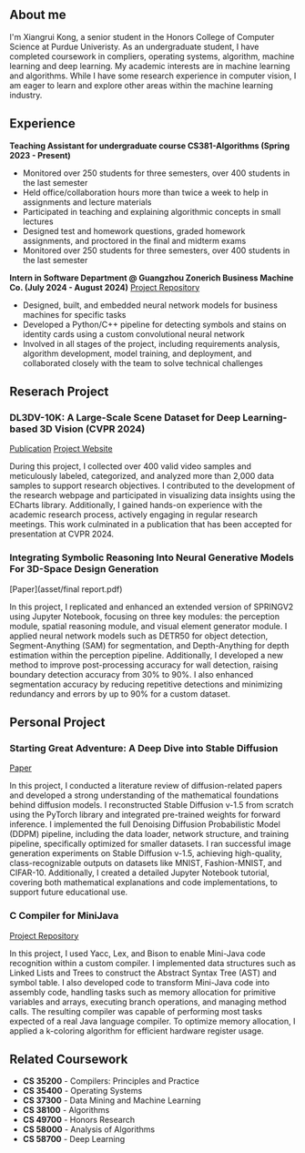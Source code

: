 ## About me
I'm Xiangrui Kong, a senior student in the Honors College of Computer Science at Purdue Univeristy. As an undergraduate student, I have completed coursework in compliers, operating systems, algorithm, machine learning and deep learning. My academic interests are in machine learning and algorithms. While I have some research experience in computer vision, I am eager to learn and explore other areas within the machine learning industry.

## Experience
**Teaching Assistant for undergraduate course CS381-Algorithms (Spring 2023 - Present)**
  - Monitored over 250 students for three semesters, over 400 students in the last semester
  - Held office/collaboration hours more than twice a week to help in assignments and lecture materials
  - Participated in teaching and explaining algorithmic concepts in small lectures
  - Designed test and homework questions, graded homework assignments, and proctored in the final and midterm exams
  - Monitored over 250 students for three semesters, over 400 students in the last semester


**Intern in Software Department @ Guangzhou Zonerich Business Machine Co. (July 2024 - August 2024)**
[Project Repository](https://github.com/Kenyon-Kong/SymbolDetection)
  - Designed, built, and embedded neural network models for business machines for specific tasks
  - Developed a Python/C++ pipeline for detecting symbols and stains on identity cards using a custom convolutional neural network
  - Involved in all stages of the project, including requirements analysis, algorithm development, model training, and deployment, and collaborated closely with the team to solve technical challenges


## Reserach Project
### DL3DV-10K: A Large-Scale Scene Dataset for Deep Learning-based 3D Vision (CVPR 2024)
[Publication](https://arxiv.org/abs/2312.16256)
[Project Website](https://dl3dv-10k.github.io/DL3DV-10K/)

During this project, I collected over 400 valid video samples and meticulously labeled, categorized, and analyzed more than 2,000 data samples to support research objectives. I contributed to the development of the research webpage and participated in visualizing data insights using the ECharts library. Additionally, I gained hands-on experience with the academic research process, actively engaging in regular research meetings. This work culminated in a publication that has been accepted for presentation at CVPR 2024.

### Integrating Symbolic Reasoning Into Neural Generative Models For 3D-Space Design Generation
[Paper](asset/final report.pdf)

In this project, I replicated and enhanced an extended version of SPRINGV2 using Jupyter Notebook, focusing on three key modules: the perception module, spatial reasoning module, and visual element generator module. I applied neural network models such as DETR50 for object detection, Segment-Anything (SAM) for segmentation, and Depth-Anything for depth estimation within the perception pipeline. Additionally, I developed a new method to improve post-processing accuracy for wall detection, raising boundary detection accuracy from 30% to 90%. I also enhanced segmentation accuracy by reducing repetitive detections and minimizing redundancy and errors by up to 90% for a custom dataset.

## Personal Project
### Starting Great Adventure: A Deep Dive into Stable Diffusion 
[Paper](asset/Final_Report.pdf)

In this project, I conducted a literature review of diffusion-related papers and developed a strong understanding of the mathematical foundations behind diffusion models. I reconstructed Stable Diffusion v-1.5 from scratch using the PyTorch library and integrated pre-trained weights for forward inference. I implemented the full Denoising Diffusion Probabilistic Model (DDPM) pipeline, including the data loader, network structure, and training pipeline, specifically optimized for smaller datasets. I ran successful image generation experiments on Stable Diffusion v-1.5, achieving high-quality, class-recognizable outputs on datasets like MNIST, Fashion-MNIST, and CIFAR-10. Additionally, I created a detailed Jupyter Notebook tutorial, covering both mathematical explanations and code implementations, to support future educational use.

### C Compiler for MiniJava
[Project Repository](https://github.com/Kenyon-Kong/C-Compiler-for-MiniJava.git)

In this project, I used Yacc, Lex, and Bison to enable Mini-Java code recognition within a custom compiler. I implemented data structures such as Linked Lists and Trees to construct the Abstract Syntax Tree (AST) and symbol table. I also developed code to transform Mini-Java code into assembly code, handling tasks such as memory allocation for primitive variables and arrays, executing branch operations, and managing method calls. The resulting compiler was capable of performing most tasks expected of a real Java language compiler. To optimize memory allocation, I applied a k-coloring algorithm for efficient hardware register usage.


## Related Coursework
- **CS 35200** - Compilers: Principles and Practice
- **CS 35400** - Operating Systems
- **CS 37300** - Data Mining and Machine Learning
- **CS 38100** - Algorithms
- **CS 49700** - Honors Research
- **CS 58000** - Analysis of Algorithms
- **CS 58700** - Deep Learning
